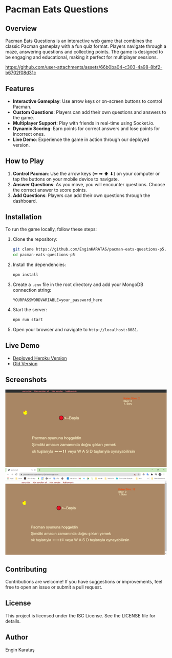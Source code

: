 # Pacman Eats Questions

## Overview
Pacman Eats Questions is an interactive web game that combines the classic Pacman gameplay with a fun quiz format. Players navigate through a maze, answering questions and collecting points. The game is designed to be engaging and educational, making it perfect for multiplayer sessions.


https://github.com/user-attachments/assets/66b0ba04-c303-4a98-8bf2-b6702f08d31c



## Features
- **Interactive Gameplay**: Use arrow keys or on-screen buttons to control Pacman.
- **Custom Questions**: Players can add their own questions and answers to the game.
- **Multiplayer Support**: Play with friends in real-time using Socket.io.
- **Dynamic Scoring**: Earn points for correct answers and lose points for incorrect ones.
- **Live Demo**: Experience the game in action through our deployed version.

## How to Play
1. **Control Pacman**: Use the arrow keys (⬅ ➡ ⬆ ⬇) on your computer or tap the buttons on your mobile device to navigate.
2. **Answer Questions**: As you move, you will encounter questions. Choose the correct answer to score points.
3. **Add Questions**: Players can add their own questions through the dashboard.

## Installation
To run the game locally, follow these steps:

1. Clone the repository:
   ```bash
   git clone https://github.com/EnginKARATAS/pacman-eats-questions-p5.git
   cd pacman-eats-questions-p5
   ```

2. Install the dependencies:
   ```bash
   npm install
   ```

3. Create a `.env` file in the root directory and add your MongoDB connection string:
   ```
   YOURPASSWORDVARIABLE=your_password_here
   ```

4. Start the server:
   ```bash
   npm run start
   ```

5. Open your browser and navigate to `http://localhost:8081`.

## Live Demo
- [Deployed Heroku Version](https://pacman-eats-questions-p5js.herokuapp.com/)
- [Old Version](https://enginkaratas.github.io/pacman-p5/)

## Screenshots
![Pacman Game Screenshot 1](readme-files/1.png)
![Pacman Game Screenshot 2](readme-files/2.png)

## Contributing
Contributions are welcome! If you have suggestions or improvements, feel free to open an issue or submit a pull request.

## License
This project is licensed under the ISC License. See the LICENSE file for details.

## Author
Engin Karataş
